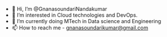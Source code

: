 - 👋 Hi, I’m @GnanasoundariNandakumar
- 👀 I’m interested in Cloud technologies and DevOps.
- 🌱 I’m currently doing MTech in Data science and Engineering
- 📫 How to reach me - gnanasoundarikumar@gmail.com

<!---
GnanasoundariNandakumar/GnanasoundariNandakumar is a ✨ special ✨ repository because its `README.md` (this file) appears on your GitHub profile.
You can click the Preview link to take a look at your changes.
--->
